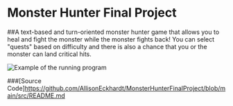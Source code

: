 # Monster Hunter Final Project
##A text-based and turn-oriented monster hunter game that allows you to heal and fight the monster while the monster fights back! You can select "quests" based on difficulty and there is also a chance that you or the monster can land critical hits.

![Example of the running program](https://user-images.githubusercontent.com/81187521/119431064-23cfb880-bccf-11eb-9874-a2682d0cd876.png)


###[Source Code]https://github.com/AllisonEckhardt/MonsterHunterFinalProject/blob/main/src/README.md
